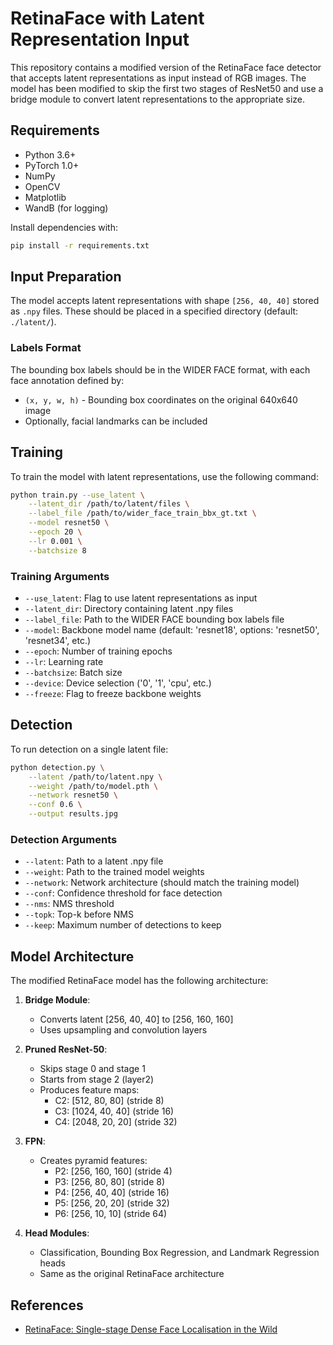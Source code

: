 # RetinaFace with Latent Representation Input

This repository contains a modified version of the RetinaFace face detector that accepts latent representations as input instead of RGB images. The model has been modified to skip the first two stages of ResNet50 and use a bridge module to convert latent representations to the appropriate size.

## Requirements

- Python 3.6+
- PyTorch 1.0+
- NumPy
- OpenCV
- Matplotlib
- WandB (for logging)

Install dependencies with:
```bash
pip install -r requirements.txt
```

## Input Preparation

The model accepts latent representations with shape `[256, 40, 40]` stored as `.npy` files. These should be placed in a specified directory (default: `./latent/`).

### Labels Format

The bounding box labels should be in the WIDER FACE format, with each face annotation defined by:
- `(x, y, w, h)` - Bounding box coordinates on the original 640x640 image
- Optionally, facial landmarks can be included

## Training

To train the model with latent representations, use the following command:

```bash
python train.py --use_latent \
    --latent_dir /path/to/latent/files \
    --label_file /path/to/wider_face_train_bbx_gt.txt \
    --model resnet50 \
    --epoch 20 \
    --lr 0.001 \
    --batchsize 8
```

### Training Arguments

- `--use_latent`: Flag to use latent representations as input
- `--latent_dir`: Directory containing latent .npy files
- `--label_file`: Path to the WIDER FACE bounding box labels file
- `--model`: Backbone model name (default: 'resnet18', options: 'resnet50', 'resnet34', etc.)
- `--epoch`: Number of training epochs
- `--lr`: Learning rate
- `--batchsize`: Batch size
- `--device`: Device selection ('0', '1', 'cpu', etc.)
- `--freeze`: Flag to freeze backbone weights

## Detection

To run detection on a single latent file:

```bash
python detection.py \
    --latent /path/to/latent.npy \
    --weight /path/to/model.pth \
    --network resnet50 \
    --conf 0.6 \
    --output results.jpg
```

### Detection Arguments

- `--latent`: Path to a latent .npy file
- `--weight`: Path to the trained model weights
- `--network`: Network architecture (should match the training model)
- `--conf`: Confidence threshold for face detection
- `--nms`: NMS threshold
- `--topk`: Top-k before NMS
- `--keep`: Maximum number of detections to keep

## Model Architecture

The modified RetinaFace model has the following architecture:

1. **Bridge Module**:
   - Converts latent [256, 40, 40] to [256, 160, 160]
   - Uses upsampling and convolution layers

2. **Pruned ResNet-50**:
   - Skips stage 0 and stage 1
   - Starts from stage 2 (layer2)
   - Produces feature maps:
     - C2: [512, 80, 80] (stride 8)
     - C3: [1024, 40, 40] (stride 16)
     - C4: [2048, 20, 20] (stride 32)

3. **FPN**:
   - Creates pyramid features:
     - P2: [256, 160, 160] (stride 4)
     - P3: [256, 80, 80] (stride 8)
     - P4: [256, 40, 40] (stride 16)
     - P5: [256, 20, 20] (stride 32)
     - P6: [256, 10, 10] (stride 64)

4. **Head Modules**:
   - Classification, Bounding Box Regression, and Landmark Regression heads
   - Same as the original RetinaFace architecture

## References

- [RetinaFace: Single-stage Dense Face Localisation in the Wild](https://arxiv.org/abs/1905.00641) 
